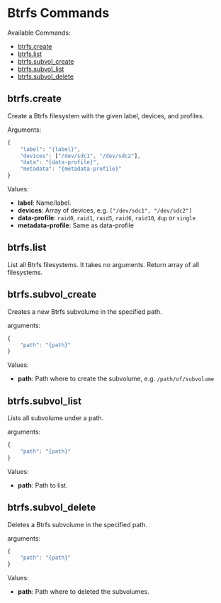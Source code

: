 # Btrfs Commands

Available Commands:

- [btrfs.create](#create)
- [btrfs.list](#list)
- [btrfs.subvol_create](#subvol_create)
- [btrfs.subvol_list](#subvol_list)
- [btrfs.subvol_delete](#subvol_delete)


<a id="create"></a>
## btrfs.create

Create a Btrfs filesystem with the given label, devices, and profiles.

Arguments:
```javascript
{
    "label": "{label}",
    "devices": ["/dev/sdc1", "/dev/sdc2"],
    "data": "{data-profile}",
    "metadata": "{metadata-profile}"
}
```

Values:
- **label**: Name/label.
- **devices**: Array of devices, e.g. `["/dev/sdc1", "/dev/sdc2"]`
- **data-profile**: `raid0`, `raid1`, `raid5`, `raid6`, `raid10`, `dup` or `single`
- **metadata-profile**: Same as data-profile


<a id="list"></a>
## btrfs.list

List all Btrfs filesystems. It takes no arguments. Return array of all filesystems.


<a id="subvol_create"></a>
## btrfs.subvol_create

Creates a new Btrfs subvolume in the specified path.

arguments:
```javascript
{
    "path": "{path}"
}
```

Values:
- **path**: Path where to create the subvolume, e.g. `/path/of/subvolume`

<a id="subvol_list"></a>
## btrfs.subvol_list

Lists all subvolume under a path.

arguments:
```javascript
{
    "path": "{path}"
}
```

Values:
- **path**: Path to list.


<a id="subvol_delete"></a>
## btrfs.subvol_delete

Deletes a Btrfs subvolume in the specified path.

arguments:
```javascript
{
    "path": "{path}"
}
```

Values:
- **path**: Path where to deleted the subvolumes.
